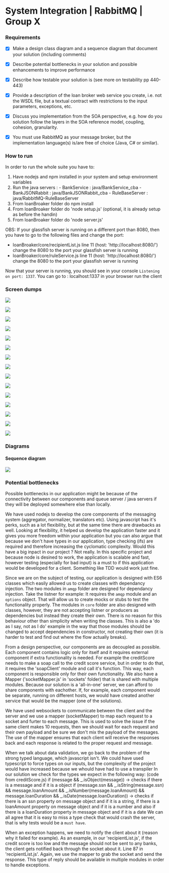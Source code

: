 #  System Integration | RabbitMQ | Group X

### Requirements

- [x] Make a design class diagram and a sequence diagram that document your solution (including comments)

- [x] Describe potential bottlenecks in your solution and possible enhancements to improve performance

- [x] Describe how testable your solution is (see more on testability pp 440-443)

- [x] Provide a description of the loan broker web service you create, i.e. not the WSDL file, but a textual contract with restrictions to the input parameters, exceptions, etc.

- [x] Discuss you implementation from the SOA perspective, e.g. how do you solution follow the layers in the SOA reference model, coupling, cohesion, granularity.

- [x] You must use RabbitMQ as your message broker, but the implementation language(s) is/are free of choice (Java, C# or similar).

### How to run

In order to run the whole suite you have to:
  1. Have nodejs and npm installed in your system and setup environment variables
  2. Run the java servers :
    - BankService : java/BankService_cba
    - BankJSONRabbit : java/BankJSONRabbit_cba
    - RuleBaseServer : java/RabbitMQ-RuleBaseServer
  3. From loanBroaker folder do npm install
  4. From loanBroaker folder do 'node setup.js' (optional, it is already setup as before the handin)
  5. From loanBroaker folder do 'node server.js'

OBS: If your glassfish server is running on a different port than 8080, then you have to go to the following files and change the port:
  - loanBroaker/core/recipientList.js line 11 (host: 'http://localhost:8080/') change the 8080 to the port your glassfish server is running
  - loanBroaker/core/ruleService.js line 11 (host: 'http://localhost:8080/') change the 8080 to the port your glassfish server is running

Now that your server is running, you should see in your console `Listening on port: 1337`. You can go to : localhost:1337 in your browser run the client

### Screen dumps

![](https://github.com/stelescuraul/rabbitmqGROUP/blob/master/screen%20dumps/1.png)

![](https://github.com/stelescuraul/rabbitmqGROUP/blob/master/screen%20dumps/2.png)

![](https://github.com/stelescuraul/rabbitmqGROUP/blob/master/screen%20dumps/3.png)

![](https://github.com/stelescuraul/rabbitmqGROUP/blob/master/screen%20dumps/4.png)

![](https://github.com/stelescuraul/rabbitmqGROUP/blob/master/screen%20dumps/5.png)

![](https://github.com/stelescuraul/rabbitmqGROUP/blob/master/screen%20dumps/6.png)

![](https://github.com/stelescuraul/rabbitmqGROUP/blob/master/screen%20dumps/7.png)

![](https://github.com/stelescuraul/rabbitmqGROUP/blob/master/screen%20dumps/8.png)

![](https://github.com/stelescuraul/rabbitmqGROUP/blob/master/screen%20dumps/9.png)

![](https://github.com/stelescuraul/rabbitmqGROUP/blob/master/screen%20dumps/10.png)

![](https://github.com/stelescuraul/rabbitmqGROUP/blob/master/screen%20dumps/11.png)

![](https://github.com/stelescuraul/rabbitmqGROUP/blob/master/screen%20dumps/12.png)

![](https://github.com/stelescuraul/rabbitmqGROUP/blob/master/screen%20dumps/13.png)

![](https://github.com/stelescuraul/rabbitmqGROUP/blob/master/screen%20dumps/14.png)

![](https://github.com/stelescuraul/rabbitmqGROUP/blob/master/screen%20dumps/15.png)

### Diagrams

#### Sequence diagram

![](https://github.com/stelescuraul/rabbitmqGROUP/blob/master/screen%20dumps/seq_dia.png)

### Potential bottlenecks

Possible bottlenecks in our application might be because of the connectivity between our components and queue server / java servers if they will be deployed somewhere else than locally.

We have used nodejs to develop the core components of the messaging system (aggregator, normalizer, translators etc). Using javascript has it's perks, such as
a lot flexibility, but at the same time there are drawbacks as well. Looking at flexibility, it helped us develop the application faster and it gives you more freedom within your application
but you can also argue that because we don't have types in our application, type checking (ifs) are required and therefore increasing the cyclomatic complexity. Would this have a big inpact
in our project ? Not really. In this specific project and because node is desined to work, the application is scalable and fast, however testing (especially for bad input) is a must to if
this application would be developed for a client. Something like TDD would work just fine.

Since we are on the subject of testing, our application is designed with ES6 classes which easily allowed us to create classes with dependancy injection. The two modules in `amqp` folder
are designed for dependancy injection. Take the listner for example: It requires the `amqp` module and an `options` object. That will allow us to create mocks or stubs to test the functionality
properly. The modules in `core` folder are also designed with classes, however, they are not accepting listner or producers as dependencies but instead they create their own. There is no
reason for this behaviour other than simplicity when writing the classes. This is also a 'do as I say, not as I do' example in the way that those modules should be changed to accept dependencies
in constructor, not creating their own (it is harder to test and find out where the flow actually breaks).

From a design perspective, our components are as decoupled as possible. Each component contains logic only for itself and it requires external component if extra functionality is needed. For example
the creditScore needs to make a soap call to the credit score service, but in order to do that, it requires the 'soapClient' module and call it's function. This way, each component is responsible
only for their own functionality. We also have a Mapper ('socketMapper.js' in 'sockets' folder) that is shared with multiple modules. Because our solution is a 'all-in-one' server, we can afford
to share components with eachother. If, for example, each component would be separate, running on different hosts, we would have created another service that would be the mapper (one of the solutions).

We have used websockets to communicate between the client and the server and we use a mapper (socketMapper) to map each request to a socket and furter to each message. This is used to solve the issue
if the same client makes 10 requests, then we should wait for each request and their own payload and be sure we don't mix the payload of the messages. The use of the mapper ensures that each client
will receive the responses back and each response is related to the proper request and message.

When we talk about data validation, we go back to the problem of the strong typed language, which javascript isn't. We could have used typescript to force types on our inputs, but the complexity
of the project would have increased because we whould have had to use a transpiler In our solution we check for the types we expect in the following way:
(code from creditScore.js)
      if (message && _.isObject(message)) -> checks if there is a message and if it is a object
      if (message.ssn && _.isString(message.ssn) && message.loanAmount && _.isNumber(message.loanAmount) && message.loanDuration && _.isDate(message.loanDuration)) -> checks if there is an ssn
        property on message object and if it is a string, if there is a loanAmount property on message object and if it is a number and also if there is a loanDuration property in message object
        and if it is a date
We can all agree that it is easy to miss a type check that would crash the server, that is why tests would be a `must have`.

When an exception happens, we need to notify the client about it (reason why it failed for example). As an example, in our 'recipientList.js', if the credit score is too low and the message should
not be sent to any banks, the client gets notified back through the socket about it. Line 87 in 'recipientList.js'. Again, we use the mapper to grab the socket and send the response. This type of
reply should be available in multiple modules in order to handle exceptions.

